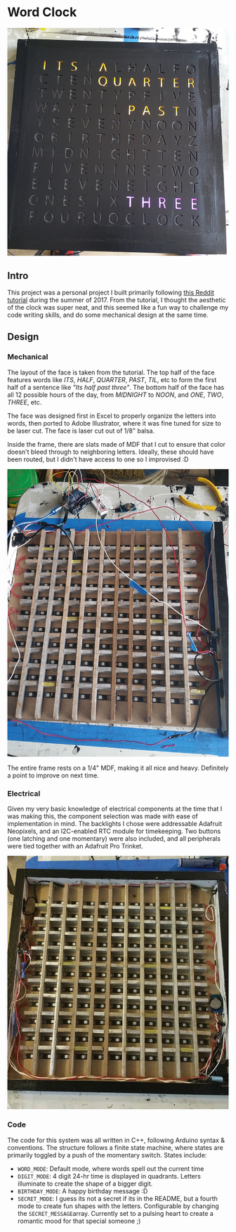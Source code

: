 # Word Clock

<img src="media/full_clock.jpg"
     alt="Markdown Monster icon"
     style="float: center; margin-right: 10px;" />

## Intro

This project was a personal project I built primarily following [this Reddit tutorial](https://www.reddit.com/r/DIY/comments/4rb7uz/i_made_a_word_clock_out_of_wood_from_an_acoustic/) during the summer of 2017. From the tutorial, I thought the aesthetic of the clock was super neat, and this seemed like a fun way to challenge my code writing skills, and do some mechanical design at the same time.

## Design

### Mechanical
The layout of the face is taken from the tutorial. The top half of the face features words like _ITS_, _HALF_, _QUARTER_, _PAST_, _TIL_, etc to form the first half of a sentence like _"Its half past three"_. The bottom half of the face has all 12 possible hours of the day, from _MIDNIGHT_ to _NOON_, and _ONE_, _TWO_, _THREE_, etc.

The face was designed first in Excel to properly organize the letters into words, then ported to Adobe Illustrator, where it was fine tuned for size to be laser cut. The face is laser cut out of 1/8" balsa.

Inside the frame, there are slats made of MDF that I cut to ensure that color doesn't bleed through to neighboring letters. Ideally, these should have been routed, but I didn't have access to one so I improvised :D

![](media/intestines.jpg)

The entire frame rests on a 1/4" MDF, making it all nice and heavy. Definitely a point to improve on next time.

### Electrical

Given my very basic knowledge of electrical components at the time that I was making this, the component selection was made with ease of implementation in mind. The backlights I chose were addressable Adafruit Neopixels, and an I2C-enabled RTC module for timekeeping. Two buttons (one latching and one momentary) were also included, and all peripherals were tied together with an Adafruit Pro Trinket.

![](media/cabling.jpg)

### Code

The code for this system was all written in C++, following Arduino syntax & conventions. The structure follows a finite state machine, where states are primarily toggled by a push of the momentary switch. States include:
 - `WORD_MODE`:   Default mode, where words spell out the current time
 - `DIGIT_MODE`:  4 digit 24-hr time is displayed in quadrants. Letters illuminate to create the shape of a bigger digit.
 - `BIRTHDAY_MODE`: A happy birthday message :D
 - `SECRET_MODE`: I guess its not a secret if its in the README, but a fourth mode to create fun shapes with the letters. Configurable by changing the `SECRET_MESSAGE`array. Currently set to a pulsing heart to create a romantic mood for that special someone ;)
